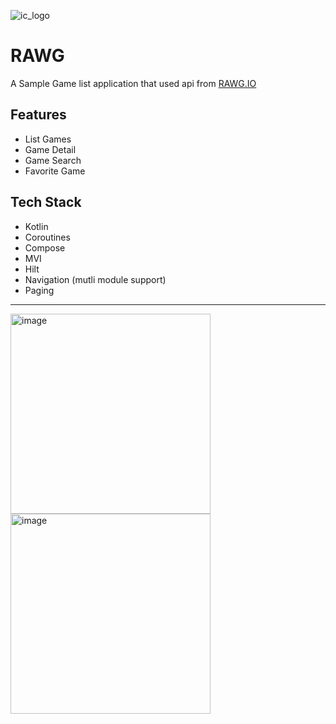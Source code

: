 ![ic_logo](https://user-images.githubusercontent.com/52153809/208083022-48898eef-5046-4f6e-8473-686e7c2b1ecc.png)


# RAWG
A Sample Game list application that used api from [RAWG.IO](https://rawg.io)

## Features
* List Games
* Game Detail
* Game Search
* Favorite Game

## Tech Stack
* Kotlin
* Coroutines
* Compose
* MVI
* Hilt
* Navigation (mutli module support)
* Paging

---
<img width="320" alt="image" src="https://user-images.githubusercontent.com/52153809/208027582-6b14edca-6429-41e4-9868-38710d40af76.png"> <img width="320" alt="image" src="https://user-images.githubusercontent.com/52153809/208027688-ef2792ba-bec7-40b0-9be0-bf22dd35043b.png">

